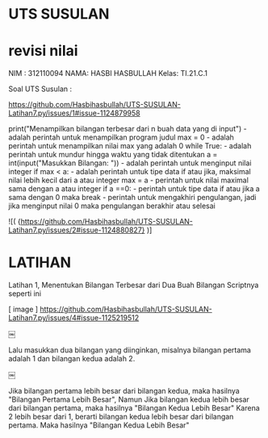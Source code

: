 # UTS SUSULAN
# revisi nilai

NIM : 312110094
NAMA: HASBI HASBULLAH
Kelas: TI.21.C.1

Soal UTS Susulan :

https://github.com/Hasbihasbullah/UTS-SUSULAN-Latihan7.py/issues/1#issue-1124879958

print("Menampilkan bilangan terbesar dari n buah data yang di input") - adalah perintah untuk menampilkan program judul max = 0 - adalah perintah untuk menampilkan nilai max yang adalah 0 while True: - adalah perintah untuk mundur hingga waktu yang tidak ditentukan a = int(input("Masukkan Bilangan: ")) - adalah perintah untuk menginput nilai integer if max < a: - adalah perintah untuk tipe data if atau jika, maksimal nilai lebih kecil dari a atau integer max = a - perintah untuk nilai maximal sama dengan a atau integer if a ==0: - perintah untuk tipe data if atau jika a sama dengan 0 maka break - perintah untuk mengakhiri pengulangan, jadi jika menginput nilai 0 maka pengulangan berakhir atau selesai 


![( {https://github.com/Hasbihasbullah/UTS-SUSULAN-Latihan7.py/issues/2#issue-1124880827} )]

# LATIHAN

Latihan 1, Menentukan Bilangan Terbesar dari Dua Buah Bilangan
Scriptnya seperti ini

[ image ] https://github.com/Hasbihasbullah/UTS-SUSULAN-Latihan7.py/issues/4#issue-1125219512

￼

Lalu masukkan dua bilangan yang diinginkan, misalnya bilangan pertama adalah 1 dan bilangan kedua adalah 2.

￼

Jika bilangan pertama lebih besar dari bilangan kedua, maka hasilnya "Bilangan Pertama Lebih Besar", Namun Jika bilangan kedua lebih besar dari bilangan pertama, maka hasilnya "Bilangan Kedua Lebih Besar" Karena 2 lebih besar dari 1, berarti bilangan kedua lebih besar dari bilangan pertama. Maka hasilnya "Bilangan Kedua Lebih Besar"
